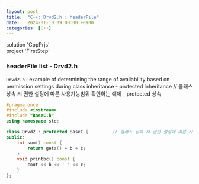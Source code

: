 ```yaml
---
layout: post
title:  "C++: Drvd2.h : headerFile"
date:   2024-01-10 09:00:00 +0900
categories: [C++]
---
```


solution 'CppPrjs'   
project 'FirstStep'   
   
### headerFile list - Drvd2.h   
`Drvd2.h` : example of determining the range of availability based on permission settings during class inheritance - protected inheritance // 클래스 상속 시 권한 설정에 따른 사용가능범위 확인하는 예제 - protected 상속   
   
```cpp
#pragma once
#include <iostream>
#include "BaseC.h"
using namespace std;

class Drvd2 : protected BaseC {			// 클래스 상속 시 권한 설정에 따른 사용가능범위 확인하는 예제 - protected 상속
public:
	int sum() const {
		return geta() + b + c;
	}
	void printbc() const {
		cout << b << ' ' << c;
	}
};
```

